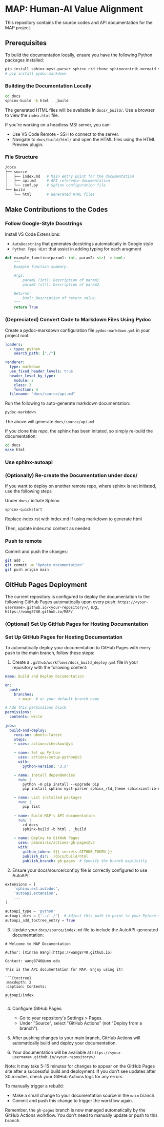 # MAP: Human-AI Value Alignment

This repository contains the source codes and API documentation for the MAP project.


## Prerequisites

To build the documentation locally, ensure you have the following Python packages installed:

```bash
pip install sphinx myst-parser sphinx_rtd_theme sphinxcontrib-mermaid sphinx-markdown-builder linkify-it-py sphinx-autoapi
# pip install pydoc-markdown 
```

### Building the Documentation Locally
```bash
cd docs
sphinx-build -b html . _build
```

The generated HTML files will be available in `docs/_build/`. Use a browser to view the `index.html` file.

If you're working on a headless MSI server, you can:
- Use VS Code Remote - SSH to connect to the server.
- Navigate to `docs/build/html/` and open the HTML files using the HTML Preview plugin.

### File Structure
```bash
/docs
├── source
│   ├── index.md   # Main entry point for the documentation
│   ├── api.md     # API reference documentation
│   └── conf.py    # Sphinx configuration file
└── build
    └── html       # Generated HTML files
```




## Make Contributions to the Codes

### Follow Google-Style Docstrings

Install VS Code Extensions: 
- `AutoDocstring` that generates docstrings automatically in Google style
- `Python Type Hint` that assist in adding typing for each arugment 

```python
def example_function(param1: int, param2: str) -> bool:
    """
    Example function summary.

    Args:
        param1 (int): Description of param1.
        param2 (str): Description of param2.

    Returns:
        bool: Description of return value.
    """
    return True
```

### (Depreciated) Convert Code to Markdown Files Using Pydoc 

Create a pydoc-markdown configuration file `pydoc-markdown.yml` in your project root:
```yaml
loaders:
  - type: python
    search_path: ["./"]

renderer:
  type: markdown
  use_fixed_header_levels: true
  header_level_by_type:
    module: 2
    class: 3
    function: 4
  filename: "docs/source/api.md"
```

Run the following to auto-generate markdown documentation:
```bash
pydoc-markdown
```

The above will generate `docs/source/api.md`

If you clone this repo, the sphinx has been initated, so simply re-build the documentation:
```bash
cd docs
make html
```

### Use sphinx-autoapi

### (Optionally) Re-create the Documentation under docs/

If you want to deploy on another remote repo, where sphinx is not initiated, use the following steps

Under `docs/` initiate Sphinx:
```bash
sphinx-quickstart
```

Replace index.rst with index.md if using markdown to generate html

Then, update index.md content as needed


### Push to remote

Commit and push the changes:
```bash
git add .
git commit -m "Update documentation"
git push origin main
```





## GitHub Pages Deployment

The current repository is configured to deploy the documentation to the following GitHub Pages automatically upon every push: `https://<your-username>.github.io/<your-repository>/`, e.g., `https://wang8740.github.io/MAP/`


### (Optional) Set Up GitHub Pages for Hosting Documentation


### Set Up GitHub Pages for Hosting Documentation

To automatically deploy your documentation to GitHub Pages with every push to the main branch, follow these steps:

1. Create a `.github/workflows/docs_build_deploy.yml` file in your repository with the following content:

```yaml
name: Build and Deploy Documentation

on:
  push:
    branches:
      - main  # or your default branch name

# Add this permissions block
permissions:
  contents: write
  
jobs:
  build-and-deploy:
    runs-on: ubuntu-latest
    steps:
    - uses: actions/checkout@v4

    - name: Set up Python
      uses: actions/setup-python@v5
      with:
        python-version: '3.x'

    - name: Install dependencies
      run: |
        python -m pip install --upgrade pip
        pip install sphinx myst-parser sphinx_rtd_theme sphinxcontrib-mermaid sphinx-markdown-builder linkify-it-py sphinx-autoapi

    - name: List installed packages
      run: |
        pip list
    
    - name: Build MAP's API documentation
      run: |
        cd docs
        sphinx-build -b html . _build

    - name: Deploy to GitHub Pages
      uses: peaceiris/actions-gh-pages@v3
      with:
        github_token: ${{ secrets.GITHUB_TOKEN }}
        publish_dir: ./docs/build/html
        publish_branch: gh-pages  # Specify the branch explicitly
```

2. Ensure your docs/source/conf.py file is correctly configured to use AutoAPI:
```python
extensions = [
    'sphinx.ext.autodoc',
    'autoapi.extension',
    ...
]

autoapi_type = 'python'
autoapi_dirs = ['../../']  # Adjust this path to point to your Python source code
autoapi_add_toctree_entry = True
```

3. Update your `docs/source/index.md` file to include the AutoAPI-generated documentation:
~~~
# Welcome to MAP Documentation

Author: [Xinran Wang](https://wang8740.github.io)

Contact: wang8740@umn.edu

This is the API documentation for MAP. Enjoy using it!

```{toctree}
:maxdepth: 2
:caption: Contents:

autoapi/index
```
~~~

4. Configure GitHub Pages:
   - Go to your repository's Settings > Pages.
   - Under "Source", select "GitHub Actions" (not "Deploy from a branch").

5. After pushing changes to your main branch, GitHub Actions will automatically build and deploy your documentation.

6. Your documentation will be available at `https://<your-username>.github.io/<your-repository>/`

Note: It may take 5-15 minutes for changes to appear on the GitHub Pages site after a successful build and deployment. If you don't see updates after 30 minutes, check your GitHub Actions logs for any errors.

To manually trigger a rebuild:
- Make a small change to your documentation source in the `main` branch.
- Commit and push this change to trigger the workflow again.

Remember, the `gh-pages` branch is now managed automatically by the GitHub Actions workflow. You don't need to manually update or push to this branch.
